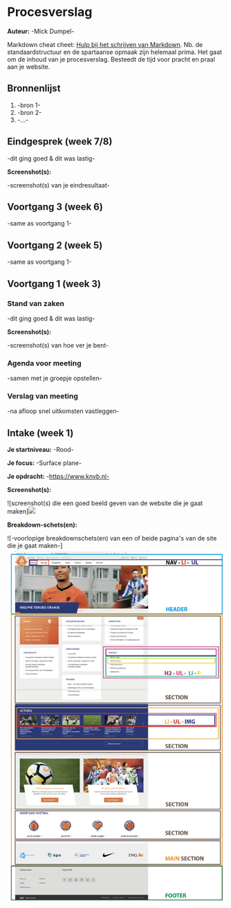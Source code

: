 # Procesverslag
**Auteur:** -Mick Dumpel-

Markdown cheat cheet: [Hulp bij het schrijven van Markdown](https://github.com/adam-p/markdown-here/wiki/Markdown-Cheatsheet). Nb. de standaardstructuur en de spartaanse opmaak zijn helemaal prima. Het gaat om de inhoud van je procesverslag. Besteedt de tijd voor pracht en praal aan je website.



## Bronnenlijst
1. -bron 1-
2. -bron 2-
3. -...-



## Eindgesprek (week 7/8)

-dit ging goed & dit was lastig-

**Screenshot(s):**

-screenshot(s) van je eindresultaat-



## Voortgang 3 (week 6)

-same as voortgang 1-



## Voortgang 2 (week 5)

-same as voortgang 1-



## Voortgang 1 (week 3)

### Stand van zaken

-dit ging goed & dit was lastig-

**Screenshot(s):**

-screenshot(s) van hoe ver je bent-

### Agenda voor meeting

-samen met je groepje opstellen-

### Verslag van meeting

-na afloop snel uitkomsten vastleggen-



## Intake (week 1)

**Je startniveau:** -Rood-

**Je focus:** -Surface plane-

**Je opdracht:** -https://www.knvb.nl-

**Screenshot(s):**

![screenshot(s) die een goed beeld geven van de website die je gaat maken]<img src="images/knvb1.png"> 

**Breakdown-schets(en):**

![-voorlopige breakdownschets(en) van een of beide pagina's van de site die je gaat maken-]<img src="images/elementen.png"> 
